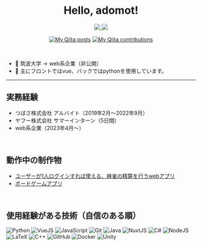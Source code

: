 <h1 align="center">
Hello, adomot!
</h1>

<div align="center">

  <a href="https://github.com/adomot" target="_blank" rel="noopener">
    <img src="https://img.shields.io/badge/-GitHub-181717?style=flat&amp;logo=github&amp;logoColor=white">
  </a>
  <a href="http://qiita.com/adomot" target="_blank" rel="noopener">
    <img src="https://img.shields.io/badge/-Qiita-55C500?style=flat&amp;logo=qiita&amp;logoColor=white">
  </a>
  
  [![My Qiita posts](https://qiita-badge.apiapi.app/s/adomot/posts.svg)](http://qiita.com/adomot)
  [![My Qiita contributions](https://qiita-badge.apiapi.app/s/adomot/contributions.svg)](http://qiita.com/adomot)
</div>

<br>

<div>


- 🏫 筑波大学 -> web系企業（非公開）
- 🌱 主にフロントではvue、バックではpythonを使用しています。

</div>

---

<!-- <img align="right" width="50%" src="https://media1.tenor.com/images/afe5d5f3de26692f8409c12b6cb06d76/tenor.gif?itemid=11233523"> -->
## 実務経験
- つばさ株式会社 アルバイト（2019年2月〜2022年9月）
- ヤフー株式会社 サマーインターン（5日間）
- web系企業（2023年4月〜）

<br>

## 動作中の制作物
- [ユーザーが1人ログインすれば使える、麻雀の精算を行うwebアプリ](https://mahjong-record.herokuapp.com/)
- [ボードゲームアプリ](https://play.google.com/store/apps/details?id=com.tsukubaJapanCompany.Angeber)

<br>

## 使用経験がある技術（自信のある順）

<!-- https://github.com/Ileriayo/markdown-badge -->

<img alt="Python" src="https://img.shields.io/badge/python%20-%2314354C.svg?&style=for-the-badge&logo=python&logoColor=white"/> <img alt="VueJS" src="https://img.shields.io/badge/-Vue.js-4FC08D.svg?&style=for-the-badge&logo=vue.js&logoColor=white"/> <img alt="JavaScript" src="https://img.shields.io/badge/javascript%20-%23323330.svg?&style=for-the-badge&logo=javascript&logoColor=white"/> <img alt="Git" src="https://img.shields.io/badge/git%20-%23F05033.svg?&style=for-the-badge&logo=git&logoColor=white"/> <img alt="Java" src="https://img.shields.io/badge/-Java-007396.svg?logo=java&style=for-the-badge&logoColor=white"> <img alt="NuxtJS" src="https://img.shields.io/badge/-Nuxt.js-00C58E.svg?logo=nuxt.js&style=for-the-badge&logoColor=white"> <img alt="C#" src="https://img.shields.io/badge/c%23%20-%23239120.svg?&style=for-the-badge&logo=c-sharp&logoColor=white"/> <img alt="NodeJS" src="https://img.shields.io/badge/node.js%20-%2343853D.svg?&style=for-the-badge&logo=node.js&logoColor=white"/> <img alt="LaTeX" src="https://img.shields.io/badge/latex%20-%23008080.svg?&style=for-the-badge&logo=latex&logoColor=white"/> <img alt="C++" src="https://img.shields.io/badge/c++%20-%2300599C.svg?&style=for-the-badge&logo=c%2B%2B&ogoColor=white"/> <img alt="GitHub" src="https://img.shields.io/badge/github%20-%23121011.svg?&style=for-the-badge&logo=github&logoColor=white"/> <img alt="Docker" src="https://img.shields.io/badge/docker%20-%230db7ed.svg?&style=for-the-badge&logo=docker&logoColor=white"/> <img alt="Unity" src="https://img.shields.io/badge/unity%20-%23000000.svg?&style=for-the-badge&logo=unity&logoColor=white"/>
